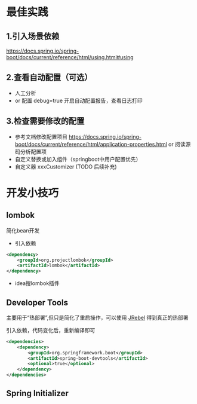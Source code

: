 # 最佳实践

## 1.引入场景依赖

https://docs.spring.io/spring-boot/docs/current/reference/html/using.html#using

## 2.查看自动配置（可选）

- 人工分析
- or 配置 debug=true 开启自动配置报告，查看日志打印

## 3.检查需要修改的配置

- 参考文档修改配置项目 https://docs.spring.io/spring-boot/docs/current/reference/html/application-properties.html or 阅读源码分析配置项
- 自定义替换或加入组件（springboot中用户配置优先）
- 自定义器 xxxCustomizer (TODO 后续补充)



# 开发小技巧

## lombok

简化bean开发

- 引入依赖

```xml
<dependency>
    <groupId>org.projectlombok</groupId>
    <artifactId>lombok</artifactId>
</dependency>
```

- idea搜lombok插件



## Developer Tools

主要用于“热部署”,但只是简化了重启操作，可以使用 [JRebel](https://jrebel.com/software/jrebel/)  得到真正的热部署

引入依赖，代码变化后，重新编译即可

```xml
<dependencies>
    <dependency>
        <groupId>org.springframework.boot</groupId>
        <artifactId>spring-boot-devtools</artifactId>
        <optional>true</optional>
    </dependency>
</dependencies>
```



## Spring Initializer

